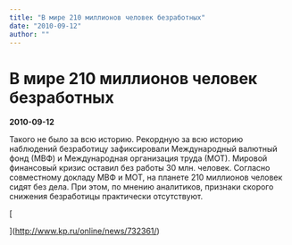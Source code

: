 ```yaml
---
title: "В мире 210 миллионов человек безработных"
date: "2010-09-12"
author: ""
---
```


# В мире 210 миллионов человек безработных

**2010-09-12** 

Такого не было за всю историю. Рекордную за всю историю наблюдений безработицу зафиксировали Международный валютный фонд (МВФ) и Международная организация труда (МОТ). Мировой финансовый кризис оставил без работы 30 млн. человек. Согласно совместному докладу МВФ и МОТ, на планете 210 миллионов человек сидят без дела. При этом, по мнению аналитиков, признаки скорого снижения безработицы практически отсутствуют.

[

](http://www.kp.ru/online/news/732361/)